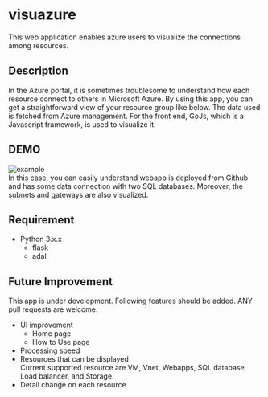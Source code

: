 visuazure
====

This web application enables azure users to visualize the connections among resources. 

## Description
In the Azure portal, it is sometimes troublesome to understand how each resource connect to others in Microsoft Azure.
By using this app, you can get a straightforward view of your resource group like below. The data used is fetched from Azure management. For the front end, GoJs, which is a Javascript framework, is used to visualize it.

## DEMO
![example](https://github.com/uchiiii/visuazure/tree/master/static/PNG/example.PNG)     
In this case, you can easily understand webapp is deployed from Github and has some data connection with two SQL databases. Moreover, the subnets and gateways are also visualized. 

## Requirement
- Python 3.x.x
    - flask
    - adal

## Future Improvement
This app is under development. Following features should be added. ANY pull requests are welcome.
- UI improvement 
    - Home page
    - How to Use page
- Processing speed 
- Resources that can be displayed    
Current supported resource are VM, Vnet, Webapps, SQL database, Load balancer, and Storage.
- Detail change on each resource